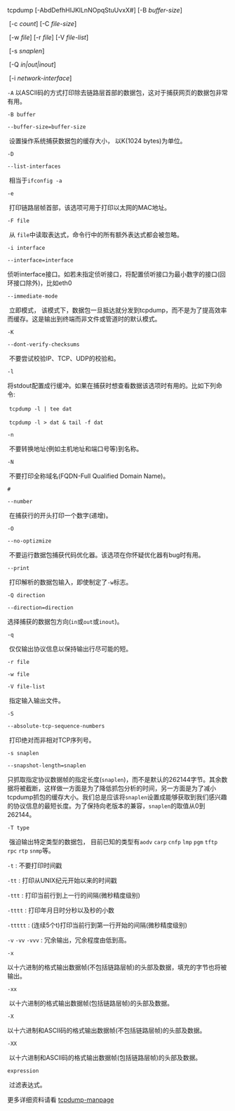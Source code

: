 tcpdump    \[-AbdDefhHIJKlLnNOpqStuUvxX#]   \[-B *buffer-size*]

​	\[-c *count*]  \[-C *file-size*]

​	\[-w *file*] \[-r *file*] \[-V *file-list*]

​	\[-s *snaplen*]

​	[-Q *in|out|inout*]

​	[-i *network-interface*]

`-A`  以ASCII码的方式打印除去链路层首部的数据包，这对于捕获网页的数据包非常有用。

`-B buffer`

`--buffer-size=buffer-size`

​	设置操作系统捕获数据包的缓存大小， 以K(1024 bytes)为单位。

`-D`

`--list-interfaces`

​	相当于`ifconfig -a`

`-e`

​	打印链路层帧首部，该选项可用于打印以太网的MAC地址。

`-F file`

​	从 `file`中读取表达式，命令行中的所有额外表达式都会被忽略。

`-i interface`

`--interface=interface`

​	侦听interface接口。如若未指定侦听接口，将配置侦听接口为最小数字的接口(回环接口除外)，比如eth0

`--immediate-mode`

​	立即模式， 该模式下，数据包一旦抵达就分发到tcpdump，而不是为了提高效率而缓存。这是输出到终端而非文件或管道时的默认模式。

`-K`

`--dont-verify-checksums`

​	不要尝试校验IP、TCP、UDP的校验和。

`-l`

​	将stdout配置成行缓冲。如果在捕获时想查看数据该选项时有用的。比如下列命令: 

​	`tcpdump -l | tee dat`

​	`tcpdump -l > dat & tail -f dat`

`-n`

​	不要转换地址(例如主机地址和端口号等)到名称。

`-N`

​	不要打印全称域名(FQDN-Full Qualified Domain Name)。

`#`

`--number`

​	在捕获行的开头打印一个数字(递增)。

`-O`

`--no-optizmize`

​	不要运行数据包捕获代码优化器。该选项在你怀疑优化器有bug时有用。

`--print`

​	打印解析的数据包输入，即使制定了`-w`标志。

`-Q direction`

`--direction=direction`

​	选择捕获的数据包方向(`in`或`out`或`inout`)。

`-q`

​	仅仅输出协议信息以保持输出行尽可能的短。

`-r file`

`-w file`

`-V file-list`

​	指定输入输出文件。

`-S`

`--absolute-tcp-sequence-numbers`

​	打印绝对而非相对TCP序列号。

`-s snaplen`

`--snapshot-length=snaplen`

​	只抓取指定协议数据帧的指定长度(`snaplen`)，而不是默认的262144字节。其余数据将被截断，这样做一方面是为了降低抓包分析的时间，另一方面是为了减小tcpdump抓包的缓存大小。我们总是应该将`snaplen`设置成能够获取到我们感兴趣的协议信息的最短长度。为了保持向老版本的兼容，`snaplen`的取值从0到262144。

`-T type`

​	强迫输出特定类型的数据包， 目前已知的类型有`aodv` `carp` `cnfp` `lmp` `pgm` `tftp` `rpc` `rtp`  `snmp`等。

`-t`  :  不要打印时间戳

`-tt` : 打印从UNIX纪元开始以来的时间戳

`-ttt` : 打印当前行到上一行的间隔(微秒精度级别)

`-tttt` : 打印年月日时分秒以及秒的小数

`-ttttt` : (连续5个t)打印当前行到第一行开始的间隔(微秒精度级别)

`-v` `-vv` `-vvv` : 冗余输出，冗余程度由低到高。

`-x`

​	以十六进制的格式输出数据帧(不包括链路层帧)的头部及数据，填充的字节也将被输出。

`-xx`

​	以十六进制的格式输出数据帧(包括链路层帧)的头部及数据。

`-X`

​	以十六进制和ASCII码的格式输出数据帧(不包括链路层帧)的头部及数据。

`-XX`

​	以十六进制和ASCII码的格式输出数据帧(包括链路层帧)的头部及数据。

`expression`

​	过滤表达式。

更多详细资料请看 [tcpdump-manpage](http://www.tcpdump.org/manpages/tcpdump.1.html)





